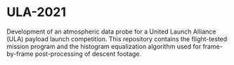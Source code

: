 # ULA-2021
Development of an atmospheric data probe for a United Launch Alliance (ULA) payload launch competition. 
This repository contains the flight-tested mission program and the histogram equalization algorithm
used for frame-by-frame post-processing of descent footage.
